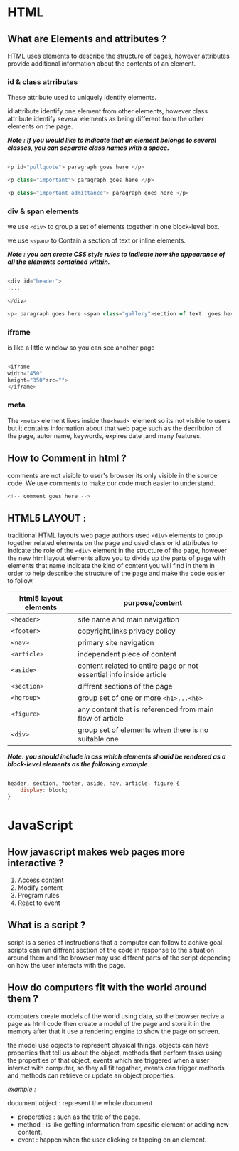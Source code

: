 # HTML

## What are Elements and attributes ?

HTML uses elements to describe the structure of pages, however attributes provide additional information about the contents of an element.

### id & class atrributes

These attribute used to uniquely identify elements.

id attribute identify one element from other elements, however class attribute identify several elements as being different from the other elements on the page.

***Note : If you would like to indicate that an element belongs to several classes, you can separate class names with a space.***

```javascript

<p id="pullquote"> paragraph goes here </p>

<p class="important"> paragraph goes here </p>

<p class="important admittance"> paragraph goes here </p>

```

### div & span elements

we use `<div>` to group a set of elements together in one block-level box.

we use `<span>` to Contain a section of text or  inline elements.

***Note : you can create CSS style rules to indicate how the appearance of all the elements contained within.***

```javascript

<div id="header">
....

</div>

<p> paragraph goes here <span class="gallery">section of text  goes here </span> continue the paragraph </p>

```

### iframe

is like a little window so you can see another page

```javascript

<iframe
width="450"
height="350"src="">
</iframe>

```

### meta

The `<meta>` element lives inside the`<head> `element so its not visible to users but it contains information about that web page such as the decribtion of the page, autor name, keywords, expires date ,and many features.


## How to Comment in html ?

comments are not visible to user's browser its only visible in the source code. We use comments to make our code much easier to understand.

```javascript
<!-- comment goes here -->

```

## HTML5 LAYOUT :

traditional HTML layouts web page authors used `<div>` elements to group together related elements on the page and used class or id attributes to indicate the role of the `<div>` element in the structure of the page, however the new html layout elements allow you to divide up the parts of page with elements that name indicate the kind of content you will find in them  in order to help describe the structure of the page and make the code easier to follow.

html5 layout elements    |  purpose/content
---------------|------------------------------------------------------------------------------
`<header>`     |  site name and main navigation
`<footer>`     |  copyright,links privacy policy 
`<nav>`        |  primary site navigation
`<article>`    |  independent piece of content
`<aside>`      |  content related to entire page or not essential info inside article 
`<section>`    |  diffrent sections of the page 
`<hgroup>`     |  group set of one or more `<h1>...<h6>` 
`<figure>`     |  any content that is referenced from main flow of article
`<div>`        |  group set of elements when there is no suitable one

***Note: you should include in css which elements should be rendered as a block-level elements as the following example***

```javascript

header, section, footer, aside, nav, article, figure {
    display: block;
}

```

# JavaScript

## How javascript makes web pages more interactive ?

1. Access content
2. Modify content 
3. Program rules 
4. React to event 

## What is a script ?

script is a series of instructions that a computer can follow to achive goal. scripts can run diffrent section of the code in response to the situation around them and the browser may use diffrent parts of the script depending on how the user interacts with the page.

## How do computers fit with the world around them ?

computers create models of the world using data, so the browser recive a page as html code then create a model of the page and store it in the memory after that it use a rendering engine to show the page on screen.

the model use objects to represent physical things, objects can have properties that tell us about the object, methods that perform tasks using the properties of that object, events which are triggered when a user interact with computer, so they all fit togather, events can trigger methods and methods can retrieve or update an object properties.

*example :*

 document object : represent the whole document 

  - propereties : such as the title of the page.
  - method : is like getting information from spesific element or adding new content.
  - event : happen when the user clicking or tapping on an element.




